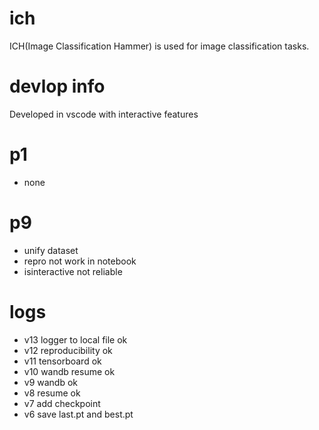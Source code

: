 # ich
ICH(Image Classification Hammer) is used for image classification tasks. 

# devlop info
Developed in vscode with interactive features


# p1
- none 

# p9
- unify dataset
- repro not work in notebook
- isinteractive not reliable


# logs
- v13 logger to local file ok 
- v12 reproducibility ok
- v11 tensorboard ok
- v10 wandb resume ok
- v9 wandb ok
- v8 resume ok
- v7 add checkpoint 
- v6 save last.pt and best.pt


 